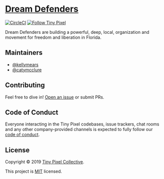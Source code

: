 # [Dream Defenders](https://dreamdefenders.org)

[![CircleCI](https://circleci.com/gh/pixelcollective/dreamdefenders.org/tree/staging.svg?style=shield&circle-token=6c5040d1a04b505a47ebb1e98cca593a4568218a)](https://circleci.com/gh/pixelcollective/tinypixel.dev/tree/staging)
[![Follow Tiny Pixel](https://img.shields.io/twitter/follow/tinydevteam.svg?style=flat-square&color=5A9FD8)](https://twitter.com/tinydevteam)

Dream Defenders are building a powerful, deep, local, organization and movement for freedom and liberation in Florida.

## Maintainers

- [@kellymears](https://github.com/kellymears)
- [@catymcclure](https://github.com/catymcclure)

## Contributing

Feel free to dive in! [Open an issue](https://github.com/RichardLitt/standard-readme/issues/new) or submit PRs.

## Code of Conduct

Everyone interacting in the Tiny Pixel codebases, issue trackers, chat rooms and any other company-provided channels is expected to fully follow our [code of conduct](https://github.com/pixelcollective/tinypixel.dev/tree/master/CODE_OF_CONDUCT.md).

## License

Copyright © 2019 [Tiny Pixel Collective](https://github.com/pixelcollective).

This project is [MIT](https://github.com/pixelcollective/sites.tinypixel.dev/tree/master/LICENSE.md) licensed.
